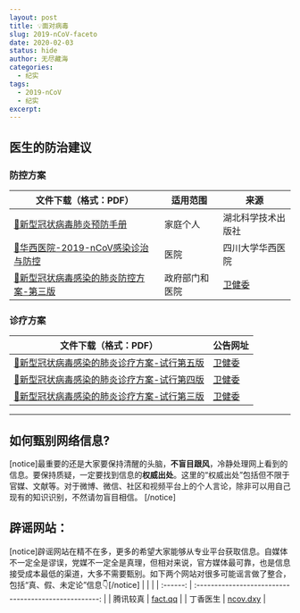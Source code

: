 ```yaml
---
layout: post
title: 💡面对病毒
slug: 2019-nCoV-faceto
date: 2020-02-03
status: hide
author: 无尽藏海
categories: 
  - 纪实
tags:
  - 2019-nCoV
  - 纪实
excerpt: 
---
```


## <a name="医生的防治建议">医生的防治建议</a>

### 防控方案

文件下载（格式：PDF）|适用范围|来源
-|-|-
[📑新型冠状病毒肺炎预防手册](https://cdn.jsdelivr.net/gh/noiraimer/Blog-With-GitHub-Boilerplate@source/src/纪实/2019-nCoV/assets/file/新型冠状病毒肺炎预防手册_optimize.pdf)|家庭个人|湖北科学技术出版社
[📑华西医院-2019-nCoV感染诊治与防控](https://cdn.jsdelivr.net/gh/noiraimer/Blog-With-GitHub-Boilerplate@source/src/纪实/2019-nCoV/assets/file/华西医院-2019-nCoV感染诊治与防控.pdf)|医院|四川大学华西医院
[📑新型冠状病毒感染的肺炎防控方案-第三版](https://cdn.jsdelivr.net/gh/noiraimer/Blog-With-GitHub-Boilerplate@source/src/纪实/2019-nCoV/assets/file/新型冠状病毒感染的肺炎防控方案-第三版.pdf)|政府部门和医院|[卫健委](http://www.nhc.gov.cn/xcs/zhengcwj/202001/470b128513fe46f086d79667db9f76a5.shtml)

### 诊疗方案

文件下载（格式：PDF）|公告网址
-|-
[📑新型冠状病毒感染的肺炎诊疗方案-试行第五版](https://cdn.jsdelivr.net/gh/noiraimer/Blog-With-GitHub-Boilerplate@source/src/纪实/2019-nCoV/assets/file/新型冠状病毒感染的肺炎诊疗方案-试行第五版.pdf)|[卫健委](http://www.nhc.gov.cn/xcs/zhengcwj/202002/3b09b894ac9b4204a79db5b8912d4440.shtml)
[📑新型冠状病毒感染的肺炎诊疗方案-试行第四版](https://cdn.jsdelivr.net/gh/noiraimer/Blog-With-GitHub-Boilerplate@source/src/纪实/2019-nCoV/assets/file/新型冠状病毒感染的肺炎诊疗方案-试行第四版.pdf)|[卫健委](http://www.nhc.gov.cn/xcs/zhengcwj/202001/4294563ed35b43209b31739bd0785e67.shtml)
[📑新型冠状病毒感染的肺炎诊疗方案-试行第三版](https://cdn.jsdelivr.net/gh/noiraimer/Blog-With-GitHub-Boilerplate@source/src/纪实/2019-nCoV/assets/file/新型冠状病毒感染的肺炎诊疗方案-试行第三版.pdf)|[卫健委](http://www.nhc.gov.cn/xcs/zhengcwj/202001/f492c9153ea9437bb587ce2ffcbee1fa.shtml)

---

## <a name="如何甄别网络信息">如何甄别网络信息?</a>

[notice]最重要的还是大家要保持清醒的头脑，**不盲目跟风**，冷静处理网上看到的信息。要保持质疑，一定要找到信息的**权威出处**。这里的“权威出处”包括但不限于官媒、文献等。对于微博、微信、社区和视频平台上的个人言论，除非可以用自己现有的知识识别，不然请勿盲目相信。
[/notice]

## <a name="辟谣网站">辟谣网站：</a>

[notice]辟谣网站在精不在多，更多的希望大家能够从专业平台获取信息。自媒体不一定全是谬误，党媒不一定全是真理，但相对来说，官方媒体最可靠，也是信息接受成本最低的渠道，大多不需要甄别。如下两个网站对很多可能谣言做了整合，包括“真、假、未定论”信息👇[/notice]
|          |                                                       |
| :------: | :---------------------------------------------------: |
| 腾讯较真 |        [fact.qq](https://vp.fact.qq.com/home)         |
| 丁香医生 | [ncov.dxy](https://ncov.dxy.cn/ncovh5/view/pneumonia) |
